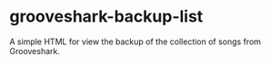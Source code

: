 # grooveshark-backup-list
A simple HTML for view the backup of the collection of songs from Grooveshark.
